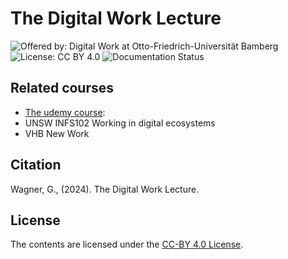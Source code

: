 # The Digital Work Lecture

![Offered by: Digital Work at Otto-Friedrich-Universität Bamberg](https://img.shields.io/badge/Offered%20by-%20Digital%20Work%20(Otto--Friedrich--Universit%C3%A4t%20Bamberg)-blue)
![License: CC BY 4.0](https://img.shields.io/badge/License-CC%20BY%204.0-green.svg)
![Documentation Status](https://img.shields.io/github/actions/workflow/status/digital-work-lab/digital-work-lecture/pages.yml?label=documentation)

## Related courses

- [The udemy course](https://www.udemy.com/course/29-big-ideas-for-getting-things-done/learn/lecture/26821690#overview):
- UNSW INFS102 Working in digital ecosystems
- VHB New Work

## Citation

Wagner, G., (2024). The Digital Work Lecture.

## License

The contents are licensed under the [CC-BY 4.0 License](https://creativecommons.org/licenses/by/4.0/).
